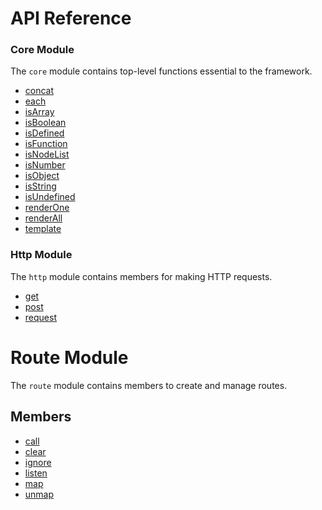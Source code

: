 # API Reference

### Core Module

The `core` module contains top-level functions essential to the framework.

* [concat](core/concat.md)
* [each](core/each.md)
* [isArray](core/isArray.md)
* [isBoolean](core/isBoolean.md)
* [isDefined](core/isDefined.md)
* [isFunction](core/isFunction.md)
* [isNodeList](core/isNodeList.md)
* [isNumber](core/isNumber.md)
* [isObject](core/isObject.md)
* [isString](core/isString.md)
* [isUndefined](core/isUndefined.md)
* [renderOne](core/renderOne.md)
* [renderAll](core/renderAll.md)
* [template](core/template.md)

### Http Module

The `http` module contains members for making HTTP requests.

* [get](http/get.md)
* [post](http/post.md)
* [request](http/request.md)

# Route Module

The `route` module contains members to create and manage routes.

## Members

* [call](route/call.md)
* [clear](route/clear.md)
* [ignore](route/ignore.md)
* [listen](route/listen.md)
* [map](route/map.md)
* [unmap](route/unmap.md)
